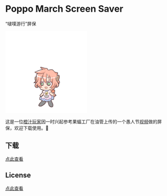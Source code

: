 # Poppo March Screen Saver
“啵噗游行”屏保

![Poppo](PoppoMarchScreenSaver/units/poppo_00_00.png)

这是一位[橙汁玩家](https://steamcommunity.com/profiles/76561198208182288)因一时兴起参考果蝠工厂在油管上传的一个愚人节[视频](https://www.youtube.com/watch?v=LVB-99_jbC8)做的屏保，欢迎下载使用。:tropical_drink:

## 下载
[点此查看](https://github.com/lxfly2000/PoppoMarchScr/releases)

## License
[点此查看](License.md)

